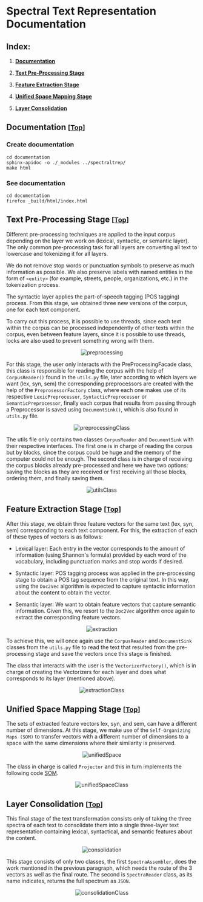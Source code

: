 # Spectral Text Representation Documentation

<a id="index"></a>
## Index:
1. [**Documentation**](#documentation)

2. [**Text Pre-Processing Stage**](#preprocessing)
   
3. [**Feature Extraction Stage**](#extraction)

4. [**Unified Space Mapping Stage**](#unifiedSpace)

5. [**Layer Consolidation**](#consolidation)

<a id="documentation"></a>
## Documentation <small>[[Top](#index)]</small>
### Create documentation
```
cd documentation
sphinx-apidoc -o ./_modules ../spectraltrep/
make html
```

### See documentation
```
cd documentation
firefox _build/html/index.html
```

<a id="preprocessing"></a>
## Text Pre-Processing Stage <small>[[Top](#index)]</small>

Different pre-processing techniques are applied to the input corpus depending on the layer we work on (lexical, syntactic, or semantic layer). The only common pre-processing task for all layers are converting all text to lowercase and tokenizing it for all layers.

We do not remove stop words or punctuation symbols to preserve as much information as possible. We also preserve labels with named entities in the form of ```<entity>``` (for example, streets, people, organizations, etc.) in the tokenization process.

The syntactic layer applies the part-of-speech tagging (POS tagging) process. From this stage, we obtained three new versions of the corpus, one for each text component.

To carry out this process, it is possible to use threads, since each text within the corpus can be processed independently of other texts within the corpus, even between feature layers, since it is possible to use threads, locks are also used to prevent something wrong with them.

<p align="center">
  <img src="figs/preprocessing.png" alt="preprocessing"/>
</p>

For this stage, the user only interacts with the PreProcessingFacade class, this class is responsible for reading the corpus with the help of ```CorpusReader()``` found in the ```utils.py``` file, later according to which layers we want (lex, syn, sem) the corresponding preprocessors are created with the help of the ```PreprosessorFactory``` class, where each one makes use of its respective ```LexicPreprocessor```, ```SyntacticPreprocessor``` or ```SemanticPreprocessor```, finally each corpus that results from passing through a Preprocessor is saved using ```DocumentSink()```, which is also found in ```utils.py``` file. 

<p align="center">
  <img src="figs/preprocessingClass.png" alt="preprocessingClass"/>
</p>

The utils file only contains two classes ```CorpusReader``` and ```DocumentSink``` with their respective interfaces. The first one is in charge of reading the corpus but by blocks, since the corpus could be huge and the memory of the computer could not be enough. The second class is in charge of receiving the corpus blocks already pre-processed and here we have two options: saving the blocks as they are received or first receiving all those blocks, ordering them, and finally saving them.

<p align="center">
  <img src="figs/utilsClass.png" alt="utilsClass"/>
</p>

<a id="extraction"></a>
## Feature Extraction Stage <small>[[Top](#index)]</small>
After this stage, we obtain three feature vectors for the same text (lex, syn, sem) corresponding to each text component. For this, the extraction of each of these types of vectors is as follows:

- Lexical layer: Each entry in the vector corresponds to the amount of information (using Shannon's formula) provided by each word of the vocabulary, including punctuation marks and stop words if desired.

- Syntactic layer:  POS tagging process was applied in the pre-processing stage to obtain a POS tag sequence from the original text. In this way, using the ```Doc2Vec``` algorithm is expected to capture syntactic information about the content  to obtain the vector.

- Semantic layer: We want to obtain feature vectors that capture semantic information. Given this, we resort to the ```Doc2Vec``` algorithm once again to extract the corresponding feature vectors.

<p align="center">
  <img src="figs/extraction.png" alt="extraction"/>
</p>

To achieve this, we will once again use the ```CorpusReader``` and ```DocumentSink ``` classes from the ```utils.py``` file to read the text that resulted from the pre-processing stage and save the vectors once this stage is finished.

The class that interacts with the user is the ```VectorizerFactory()```, which is in charge of creating the Vectorizers for each layer and does what corresponds to its layer (mentioned above).

<p align="center">
  <img src="figs/extractionClass.png" alt="extractionClass"/>
</p>

<a id="unifiedSpace"></a>
## Unified Space Mapping Stage <small>[[Top](#index)]</small>
The sets of extracted feature vectors lex,  syn, and sem, can have a different number of dimensions. At this stage, we make use of the ```Self-Organizing Maps (SOM)``` to transfer vectors with a different number of dimensions to a space with the same dimensions where their similarity is preserved.

<p align="center">
  <img src="figs/unifiedSpace.png" alt="unifiedSpace"/>
</p>

The class in charge is called ```Projector``` and this in turn implements the following code [SOM](https://github.com/JustGlowing/minisom).

<p align="center">
  <img src="figs/unifiedSpaceClass.png" alt="unifiedSpaceClass"/>
</p>

<a id="consolidation"></a>
## Layer Consolidation <small>[[Top](#index)]</small>
This final stage of the text transformation consists only of taking the three spectra of each text to consolidate them into a single three-layer text representation containing lexical, syntactical, and semantic features about the content.

<p align="center">
  <img src="figs/consolidation.png" alt="consolidation"/>
</p>

This stage consists of only two classes, the first ```SpectraAssembler```, does the work mentioned in the previous paragraph, which needs the route of the 3 vectors as well as the final route.
The second is ```SpectraReader``` class, as its name indicates, returns the full spectrum as ```JSON```.

<p align="center">
  <img src="figs/consolidationClass.png" alt="consolidationClass"/>
</p>